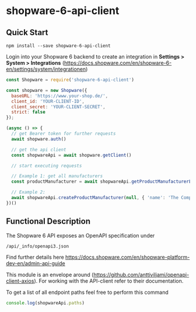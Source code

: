 # shopware-6-api-client

## Quick Start

```
npm install --save shopware-6-api-client
```

Login into your Shopware 6 backend to create an integration
in **Settings > System > Integrations** (https://docs.shopware.com/en/shopware-6-en/settings/system/integrationen)

```javascript
const Shopware = require('shopware-6-api-client')

const shopware = new Shopware({
  baseURL: 'https://www.your-shop.de/',
  client_id: 'YOUR-CLIENT-ID',
  client_secret: 'YOUR-CLIENT-SECRET',
  strict: false
});

(async () => {
  // get Bearer token for further requests
  await shopware.auth()

  // get the api client
  const shopwareApi = await shopware.getClient()

  // start executing requests

  // Example 1: get all manufacturers
  const productManufacturer = await shopwareApi.getProductManufacturerList()

  // Example 2: 
  await shopwareApi.createProductManufacturer(null, { 'name': 'The Company' })
})()

```

## Functional Description
The Shopware 6 API exposes an OpenAPI specification under 
```
/api/_info/openapi3.json
```
Find further details here https://docs.shopware.com/en/shopware-platform-dev-en/admin-api-guide

This module is an envelope around (https://github.com/anttiviljami/openapi-client-axios). For working with the API-client refer to their documentation.

To get a list of all endpoint paths feel free to perform this command
```javascript
console.log(shopwareApi.paths)
```

